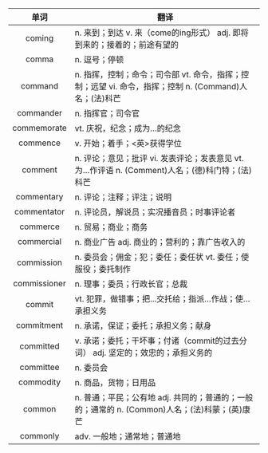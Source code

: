 |单词|翻译  |
|:--:|--| 
|	coming  		|		n. 来到；到达 v. 来（come的ing形式） adj. 即将到来的；接着的；前途有望的	|		
|	comma  		|		n. 逗号；停顿	|		
|	command  		|		n. 指挥，控制；命令；司令部 vt. 命令，指挥；控制；远望 vi. 命令，指挥；控制 n. (Command)人名；(法)科芒	|		
|	commander  		|		n. 指挥官；司令官	|		
|	commemorate  		|		vt. 庆祝，纪念；成为…的纪念	|		
|	commence  		|		v. 开始；着手；&lt;英&gt;获得学位	|		
|	comment  		|		n. 评论；意见；批评 vi. 发表评论；发表意见 vt. 为…作评语 n. (Comment)人名；(德)科门特；(法)科芒	|		
|	commentary  		|		n. 评论；注释；评注；说明	|		
|	commentator  		|		n. 评论员，解说员；实况播音员；时事评论者	|		
|	commerce  		|		n. 贸易；商业；商务	|		
|	commercial  		|		n. 商业广告 adj. 商业的；营利的；靠广告收入的	|		
|	commission  		|		n. 委员会；佣金；犯；委任；委任状 vt. 委任；使服役；委托制作	|		
|	commissioner  		|		n. 理事；委员；行政长官；总裁	|		
|	commit  		|		vt. 犯罪，做错事；把...交托给；指派…作战；使…承担义务	|		
|	commitment  		|		n. 承诺，保证；委托；承担义务；献身	|		
|	committed  		|		v. 承诺；委托；干坏事；付诸（commit的过去分词） adj. 坚定的；效忠的；承担义务的	|		
|	committee  		|		n. 委员会	|		
|	commodity  		|		n. 商品，货物；日用品	|		
|	common  		|		n. 普通；平民；公有地 adj. 共同的；普通的；一般的；通常的 n. (Common)人名；(法)科蒙；(英)康芒	|		
|	commonly  		|		adv. 一般地；通常地；普通地	|		
